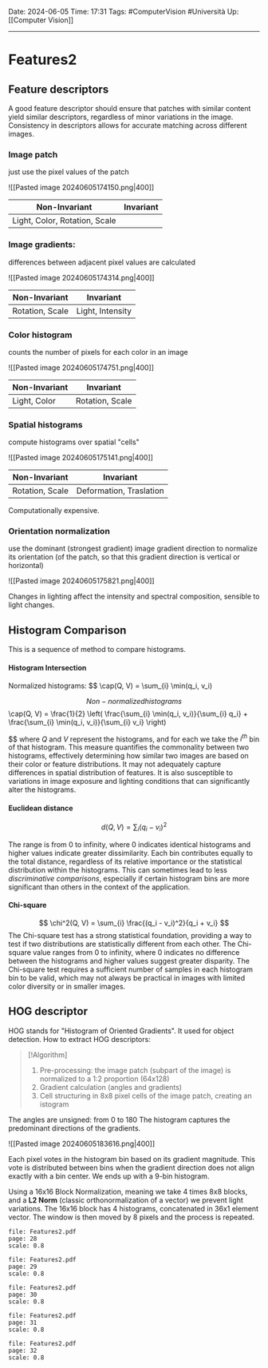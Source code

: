 Date: 2024-06-05
Time: 17:31
Tags: #ComputerVision #Università 
Up: [[Computer Vision]]

---
# Features2

## Feature descriptors

A good feature descriptor should ensure that patches with similar content yield similar descriptors, regardless of minor variations in the image. Consistency in descriptors allows for accurate matching across different images.

### Image patch
just use the pixel values of the patch

![[Pasted image 20240605174150.png|400]]

| Non-Invariant                 | Invariant |
| ----------------------------- | --------- |
| Light, Color, Rotation, Scale |           |

### Image gradients:
differences between adjacent pixel values are calculated

![[Pasted image 20240605174314.png|400]]

| Non-Invariant   | Invariant        |
| --------------- | ---------------- |
| Rotation, Scale | Light, Intensity |

### Color histogram
counts the number of pixels for each color in an image

![[Pasted image 20240605174751.png|400]]

| Non-Invariant | Invariant       |
| ------------- | --------------- |
| Light, Color  | Rotation, Scale |

### Spatial histograms
compute histograms over spatial "cells"

![[Pasted image 20240605175141.png|400]]

| Non-Invariant   | Invariant               |
| --------------- | ----------------------- |
| Rotation, Scale | Deformation, Traslation |
Computationally expensive.
### Orientation normalization
use the dominant (strongest gradient) image gradient direction to normalize its orientation (of the patch, so that this gradient direction is vertical or horizontal)

![[Pasted image 20240605175821.png|400]]

Changes in lighting affect the intensity and spectral composition, sensible to light changes.

## Histogram Comparison

This is a sequence of method to compare histograms.

#### Histogram Intersection
Normalized histograms:
$$
\cap(Q, V) =  \sum_{i} \min(q_i, v_i)

$$
Non-normalized histograms
$$
\cap(Q, V) = \frac{1}{2} \left( \frac{\sum_{i} \min(q_i, v_i)}{\sum_{i} q_i} + \frac{\sum_{i} \min(q_i, v_i)}{\sum_{i} v_i} \right)

$$
where $Q$ and $V$ represent the histograms, and for each we take the $i^{th}$ bin of that histogram.
This measure quantifies the commonality between two histograms, effectively determining how similar two images are based on their color or feature distributions. It may not adequately capture differences in spatial distribution of features. It is also susceptible to variations in image exposure and lighting conditions that can significantly alter the histograms.

#### Euclidean distance

$$
d(Q, V) = \sum_{i} (q_i - v_i)^2
$$

The range is from 0 to infinity, where 0 indicates identical histograms and higher values indicate greater dissimilarity. Each bin contributes equally to the total distance, regardless of its relative importance or the statistical distribution within the histograms. This can sometimes lead to less *discriminative comparisons*, especially if certain histogram bins are more significant than others in the context of the application.

#### Chi-square
$$
\chi^2(Q, V) = \sum_{i} \frac{(q_i - v_i)^2}{q_i + v_i}
$$
The Chi-square test has a strong statistical foundation, providing a way to test if two distributions are statistically different from each other. The Chi-square value ranges from 0 to infinity, where 0 indicates no difference between the histograms and higher values suggest greater disparity.
The Chi-square test requires a sufficient number of samples in each histogram bin to be valid, which may not always be practical in images with limited color diversity or in smaller images.

## HOG descriptor

HOG stands for "Histogram of Oriented Gradients". It used for object detection. How to extract HOG descriptors:

>[!Algorithm]
>1. Pre-processing: the image patch (subpart of the image) is normalized to a 1:2 proportion (64x128)
>2. Gradient calculation (angles and gradients)
>3. Cell structuring in 8x8 pixel cells of the image patch, creating an istogram

The angles are unsigned: from 0 to 180
The histogram captures the predominant directions of the gradients.

![[Pasted image 20240605183616.png|400]]

Each pixel votes in the histogram bin based on its gradient magnitude. This vote is distributed between bins when the gradient direction does not align exactly with a bin center.
We ends up with a 9-bin histogram.

Using a 16x16 Block Normalization, meaning we take 4 times 8x8 blocks, and a **L2 Norm** (classic orthonormalization of a vector) we prevent light variations. The 16x16 block has 4 histograms, concatenated in 36x1 element vector. The window is then moved by 8 pixels and the process is repeated.


```slide-note
file: Features2.pdf
page: 28
scale: 0.8
```

```slide-note
file: Features2.pdf
page: 29
scale: 0.8
```

```slide-note
file: Features2.pdf
page: 30
scale: 0.8
```

```slide-note
file: Features2.pdf
page: 31
scale: 0.8
```

```slide-note
file: Features2.pdf
page: 32
scale: 0.8
```

